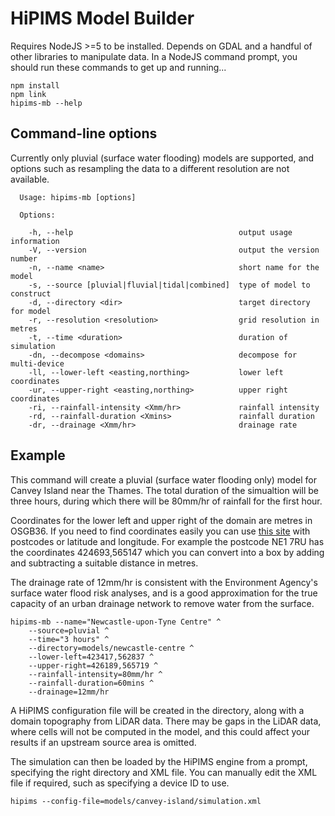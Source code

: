 # HiPIMS Model Builder

Requires NodeJS >=5 to be installed. Depends on GDAL and a handful of other libraries to manipulate data. In a NodeJS command prompt, you should run these commands to get up and running...
````
npm install
npm link
hipims-mb --help
````

## Command-line options
Currently only pluvial (surface water flooding) models are supported, and options such as resampling the data to a different resolution are not available.

````
  Usage: hipims-mb [options]

  Options:

    -h, --help                                     output usage information
    -V, --version                                  output the version number
    -n, --name <name>                              short name for the model
    -s, --source [pluvial|fluvial|tidal|combined]  type of model to construct
    -d, --directory <dir>                          target directory for model
    -r, --resolution <resolution>                  grid resolution in metres
    -t, --time <duration>                          duration of simulation
    -dn, --decompose <domains>                     decompose for multi-device
    -ll, --lower-left <easting,northing>           lower left coordinates
    -ur, --upper-right <easting,northing>          upper right coordinates
    -ri, --rainfall-intensity <Xmm/hr>             rainfall intensity
    -rd, --rainfall-duration <Xmins>               rainfall duration
    -dr, --drainage <Xmm/hr>                       drainage rate
````

## Example
This command will create a pluvial (surface water flooding only) model for Canvey Island near the Thames. The total duration of the simualtion will be three hours, during which there will be 80mm/hr of rainfall for the first hour.

Coordinates for the lower left and upper right of the domain are metres in OSGB36. If you need to find coordinates easily you can use [this site](http://www.nearby.org.uk/coord.cgi?p=NE6+1TX&f=full) with postcodes or latitude and longitude. For example the postcode NE1 7RU has the coordinates 424693,565147 which you can convert into a box by adding and subtracting a suitable distance in metres.

The drainage rate of 12mm/hr is consistent with the Environment Agency's surface water flood risk analyses, and is a good approximation for the true capacity of an urban drainage network to remove water from the surface.
````
hipims-mb --name="Newcastle-upon-Tyne Centre" ^
    --source=pluvial ^
    --time="3 hours" ^
    --directory=models/newcastle-centre ^
    --lower-left=423417,562837 ^
    --upper-right=426189,565719 ^
    --rainfall-intensity=80mm/hr ^
    --rainfall-duration=60mins ^
    --drainage=12mm/hr
````

A HiPIMS configuration file will be created in the directory, along with a domain topography from LiDAR data. There may be gaps in the LiDAR data, where cells will not be computed in the model, and this could affect your results if an upstream source area is omitted. 

The simulation can then be loaded by the HiPIMS engine from a prompt, specifying the right directory and XML file. You can manually edit the XML file if required, such as specifying a device ID to use.

````
hipims --config-file=models/canvey-island/simulation.xml
````
